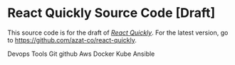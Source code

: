 # React Quickly Source Code [Draft]

This source code is for the draft of [*React Quickly*](https://www.manning.com/books/react-quickly?a_aid=a&a_bid=5064a2d3). For the latest version, go to <https://github.com/azat-co/react-quickly>.

Devops Tools 
Git
github
Aws
Docker
Kube
Ansible

